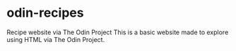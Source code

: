 # odin-recipes
Recipe website via The Odin Project
This is a basic website made to explore using HTML via The Odin Project. 
